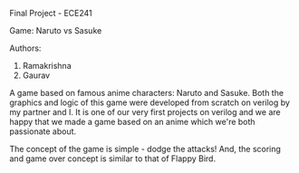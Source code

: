 Final Project - ECE241

Game: Naruto vs Sasuke

Authors:
1. Ramakrishna
2. Gaurav

A game based on famous anime characters: Naruto and Sasuke. Both the graphics and logic of this game were developed from scratch on verilog by my partner and I. It is one of our very first projects on verilog and we are happy that we made a game based on an anime which we're both passionate about.

The concept of the game is simple - dodge the attacks! And, the scoring and game over concept is similar to that of Flappy Bird.

